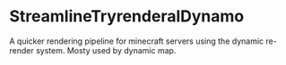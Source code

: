 # StreamlineTryrenderalDynamo
A quicker rendering pipeline for minecraft servers using the dynamic re-render system. Mosty used by dynamic map.


